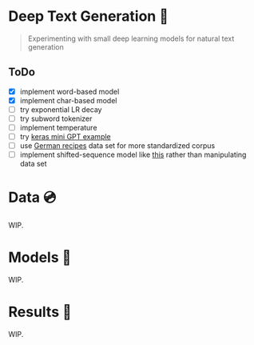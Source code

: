 # Deep Text Generation 📝
> Experimenting with small deep learning models for natural text generation

## ToDo
- [x] implement word-based model
- [x] implement char-based model
- [ ] try exponential LR decay 
- [ ] try subword tokenizer
- [ ] implement temperature
- [ ] try [keras mini GPT example](https://keras.io/examples/generative/text_generation_with_miniature_gpt/)
- [ ] use [German recipes](https://www.kaggle.com/sterby/german-recipes-dataset) data set for more standardized corpus
- [ ] implement shifted-sequence model like [this](https://www.tensorflow.org/text/tutorials/text_generation) rather than manipulating data set 

# Data 💿
WIP.

# Models 🤖
WIP.

# Results 🔬
WIP.
